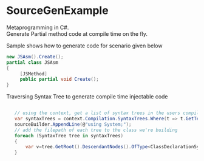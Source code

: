 # SourceGenExample

Metaprogramming in C#.<br>
Generate Partial method code at compile time on the fly.
 
 Sample shows how to generate code for scenario given below
```cs
new JSAsm().Create();
partial class JSAsm
{
	 [JSMethod]
	 public partial void Create();
}
```

Traversing Syntax Tree to generate compile time injectable code
```cs

   // using the context, get a list of syntax trees in the users compilation
   var syntaxTrees = context.Compilation.SyntaxTrees.Where(t => t.GetText().ToString().Contains("[JSMethod"));
   sourceBuilder.AppendLine(@"using System;");
   // add the filepath of each tree to the class we're building
   foreach (SyntaxTree tree in syntaxTrees)
   {
       var v=tree.GetRoot().DescendantNodes().OfType<ClassDeclarationSyntax>().ToList();
   }
```
